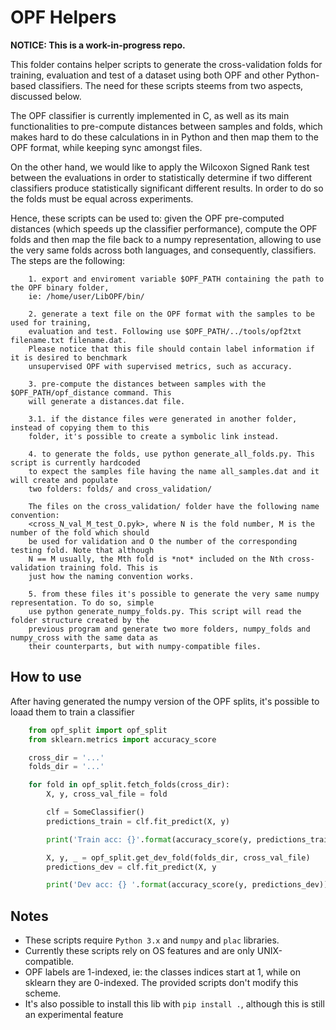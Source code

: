 # OPF Helpers

**NOTICE: This is a work-in-progress repo.**

This folder contains helper scripts to generate the cross-validation folds for training,
evaluation and test of a dataset using both OPF and other Python-based classifiers. The
need for these scripts steems from two aspects, discussed below.

The OPF classifier is currently implemented in C, as well as its main functionalities to 
pre-compute distances between samples and folds, which makes hard to do these calculations 
in in Python and then map them to the OPF format, while keeping sync amongst files.

On the other hand, we would like to apply the Wilcoxon Signed Rank test between the 
evaluations in order to statistically determine if two different classifiers produce 
statistically significant different results. In order to do so the folds must be equal 
across experiments.

Hence, these scripts can be used to: given the OPF pre-computed distances (which speeds up
the classifier performance), compute the OPF folds and then map the file back to a numpy
representation, allowing to use the very same folds across both languages, and consequently,
classifiers. The steps are the following:

```
    1. export and enviroment variable $OPF_PATH containing the path to the OPF binary folder,
    ie: /home/user/LibOPF/bin/

    2. generate a text file on the OPF format with the samples to be used for training, 
    evaluation and test. Following use $OPF_PATH/../tools/opf2txt filename.txt filename.dat.
    Please notice that this file should contain label information if it is desired to benchmark
    unsupervised OPF with supervised metrics, such as accuracy.

    3. pre-compute the distances between samples with the $OPF_PATH/opf_distance command. This
    will generate a distances.dat file.

    3.1. if the distance files were generated in another folder, instead of copying them to this
    folder, it's possible to create a symbolic link instead.
    
    4. to generate the folds, use python generate_all_folds.py. This script is currently hardcoded
    to expect the samples file having the name all_samples.dat and it will create and populate
    two folders: folds/ and cross_validation/

    The files on the cross_validation/ folder have the following name convention:
    <cross_N_val_M_test_O.pyk>, where N is the fold number, M is the number of the fold which should
    be used for validation and O the number of the corresponding testing fold. Note that although 
    N == M usually, the Mth fold is *not* included on the Nth cross-validation training fold. This is
    just how the naming convention works.

    5. from these files it's possible to generate the very same numpy representation. To do so, simple
    use python generate_numpy_folds.py. This script will read the folder structure created by the 
    previous program and generate two more folders, numpy_folds and numpy_cross with the same data as
    their counterparts, but with numpy-compatible files.
```

## How to use

After having generated the numpy version of the OPF splits, it's possible to loaad them to
train a classifier

```python
    from opf_split import opf_split
    from sklearn.metrics import accuracy_score

    cross_dir = '...'
    folds_dir = '...'

    for fold in opf_split.fetch_folds(cross_dir):
        X, y, cross_val_file = fold

        clf = SomeClassifier()
        predictions_train = clf.fit_predict(X, y)

        print('Train acc: {}'.format(accuracy_score(y, predictions_train)))

        X, y, _ = opf_split.get_dev_fold(folds_dir, cross_val_file)
        predictions_dev = clf.fit_predict(X, y

        print('Dev acc: {} '.format(accuracy_score(y, predictions_dev)))

```

## Notes

* These scripts require `Python 3.x` and `numpy` and `plac` libraries.
* Currently these scripts rely on OS features and are only UNIX-compatible.
* OPF labels are 1-indexed, ie: the classes indices start at 1, while on sklearn they are 0-indexed.
The provided scripts don't modify this scheme.
* It's also possible to install this lib with `pip install .`, although this is still an 
experimental feature


